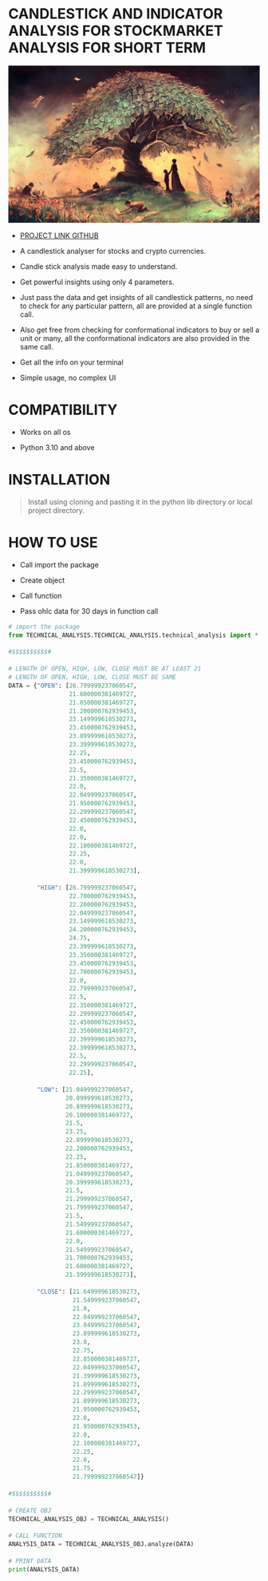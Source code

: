# CANDLESTICK AND INDICATOR ANALYSIS FOR STOCKMARKET ANALYSIS FOR SHORT TERM

![](ZZZ/ZZZ.jpg)

* [PROJECT LINK GITHUB](https://github.com/P-Y-R-O-B-O-T/TECHNICAL_ANALYZER)

<!--- * [PROJECT LINK PYPI](https://pypi.org/project/TECHNICAL-ANALYZER-P-Y-R-O-B-O-T) --->

* A candlestick analyser for stocks and crypto currencies.

* Candle stick analysis made easy to understand.

* Get powerful insights using only 4 parameters.

* Just pass the data and get insights of all candlestick patterns, no need to check for any particular pattern, all are provided at a single function call.

* Also get free from checking for conformational indicators to buy or sell a unit or many, all the conformational indicators are also provided in the same call.

* Get all the info on your terminal

* Simple usage, no complex UI

# COMPATIBILITY

* Works on all os

* Python 3.10 and above

# INSTALLATION

> Install using cloning and pasting it in the python lib directory or local project directory.

<!--- * Goto [PYPI](https://pypi.org/project/TECHNICAL-ANALYZER-P-Y-R-O-B-O-T/) --->

# HOW TO USE

* Call import the package

* Create object

* Call function

* Pass ohlc data for 30 days in function call

```python
# import the package
from TECHNICAL_ANALYSIS.TECHNICAL_ANALYSIS.technical_analysis import *

#$$$$$$$$$$#

# LENGTH OF OPEN, HIGH, LOW, CLOSE MUST BE AT LEAST 21
# LENGTH OF OPEN, HIGH, LOW, CLOSE MUST BE SAME
DATA = {"OPEN": [26.799999237060547,
                 21.600000381469727,
                 21.850000381469727,
                 21.200000762939453,
                 23.149999618530273,
                 23.450000762939453,
                 23.899999618530273,
                 23.399999618530273,
                 22.25,
                 23.450000762939453,
                 22.5,
                 21.350000381469727,
                 22.0,
                 22.049999237060547,
                 21.950000762939453,
                 22.299999237060547,
                 22.450000762939453,
                 22.0,
                 22.0,
                 22.100000381469727,
                 22.25,
                 22.0,
                 21.399999618530273],

        "HIGH": [26.799999237060547,
                 22.700000762939453,
                 22.200000762939453,
                 22.049999237060547,
                 23.149999618530273,
                 24.200000762939453,
                 24.75,
                 23.399999618530273,
                 23.350000381469727,
                 23.450000762939453,
                 22.700000762939453,
                 22.0,
                 22.799999237060547,
                 22.5,
                 22.350000381469727,
                 22.299999237060547,
                 22.450000762939453,
                 22.350000381469727,
                 22.399999618530273,
                 22.399999618530273,
                 22.5,
                 22.299999237060547,
                 22.25],

        "LOW": [21.049999237060547,
                20.899999618530273,
                20.899999618530273,
                20.100000381469727,
                21.5,
                23.25,
                22.899999618530273,
                22.200000762939453,
                22.25,
                21.850000381469727,
                21.049999237060547,
                20.399999618530273,
                21.5,
                21.299999237060547,
                21.799999237060547,
                21.5,
                21.549999237060547,
                21.600000381469727,
                22.0,
                21.549999237060547,
                21.700000762939453,
                21.600000381469727,
                21.399999618530273],

        "CLOSE": [21.649999618530273,
                  21.549999237060547,
                  21.0,
                  22.049999237060547,
                  23.049999237060547,
                  23.899999618530273,
                  23.0,
                  22.75,
                  22.850000381469727,
                  22.049999237060547,
                  21.399999618530273,
                  21.899999618530273,
                  22.299999237060547,
                  21.899999618530273,
                  21.950000762939453,
                  22.0,
                  21.950000762939453,
                  22.0,
                  22.100000381469727,
                  22.25,
                  22.0,
                  21.75,
                  21.799999237060547]}

#$$$$$$$$$$#

# CREATE OBJ
TECHNICAL_ANALYSIS_OBJ = TECHNICAL_ANALYSIS()

# CALL FUNCTION
ANALYSIS_DATA = TECHNICAL_ANALYSIS_OBJ.analyze(DATA)

# PRINT DATA
print(ANALYSIS_DATA)
```
